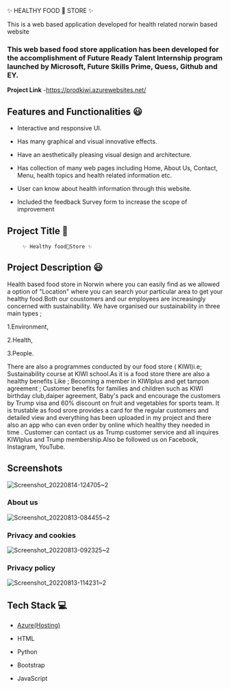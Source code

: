 
✨ HEALTHY FOOD 🍞 STORE ✨

This is a web based application developed for health related norwin based website 

### This web based food store application has been developed for the accomplishment of Future Ready Talent Internship program launched by Microsoft, Future Skills Prime, Quess, Github and EY.

**Project Link** -https://prodkiwi.azurewebsites.net/

## Features and Functionalities 😃

- Interactive and responsive UI.

- Has many graphical and visual innovative effects.

- Have an aesthetically pleasing visual design and architecture.

- Has collection of many web pages including Home, About Us, Contact, Menu, health topics and health related information etc.

- User can know about health information through this website.

- Included the feedback Survey form to increase the scope of improvement 
## Project Title 🧐
         ✨ Healthy food🍞Store ✨
## Project Description 😃
Health based food store in Norwin where you can easily find as we allowed a option of "Location" where you can search your particular area to get your healthy food.Both our coustomers and our employees are increasingly concerned with sustainability. We have organised our sustainability in three main types ;

1.Environment,

2.Health,

3.People.

There are also a programmes conducted by our food store ( KIWI)i.e; Sustainability course at KIWI school.As it is a food store there are also a healthy benefits Like ; Becoming a member in KIWIplus and get tampon agreement ; Customer benefits for families and children such as KIWI birthday club,daiper agreement, Baby's pack and encourage the customers by Trump visa and 60% discount on fruit and vegetables for sports team. It is trustable as food srore provides a card for the regular customers and detailed view and everything has been uploaded in my project and there also an app who can even order by online which healthy they needed in time . Customer can contact us as Trump customer service and all inquires KIWIplus and Trump membership.Also be followed us on Facebook, Instagram, YouTube.

## Screenshots
![Screenshot_20220814-124705~2](https://user-images.githubusercontent.com/110820099/184526631-67480a00-2d5a-44cc-bdd1-69843e609ed9.jpg)

### About us 
![Screenshot_20220813-084455~2](https://user-images.githubusercontent.com/110820099/184526772-5ceb7893-bd76-4000-8ef4-5b556ea90741.jpg)

### Privacy and cookies 
![Screenshot_20220813-092325~2](https://user-images.githubusercontent.com/110820099/184526846-6044d043-5bbb-46f7-9e7f-700138b9a7c9.jpg)

### Privacy policy 
![Screenshot_20220813-114231~2](https://user-images.githubusercontent.com/110820099/184526921-acc12d37-f59b-434d-a38d-c03527b1dcac.jpg)

## Tech Stack 💻

- [Azure(Hosting)](https://azure.microsoft.com/en-in/features/azure-portal/)

- HTML

- Python

- Bootstrap

- JavaScript



 






